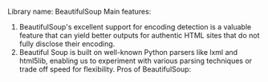 Library name: BeautifulSoup
Main features: 
1) BeautifulSoup's excellent support for encoding detection is a valuable feature that can yield better outputs for authentic HTML sites that do not fully disclose their encoding.
2) Beautiful Soup is built on well-known Python parsers like lxml and html5lib, enabling us to experiment with various parsing techniques or trade off speed for flexibility.
Pros of BeautifulSoup:

